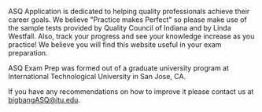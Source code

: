 ASQ Application is dedicated to helping quality professionals achieve their career goals. We believe "Practice makes Perfect" so please make use of the sample tests provided by Quality Council of Indiana and by Linda Westfall. Also, track your progress and see your knowledge increase as you practice! We believe you will find this website useful in your exam preparation.

ASQ Exam Prep was formed out of a graduate university program at International Technological University in San Jose, CA.

If you have any recommendations on how to improve it please contact us at bigbangASQ@itu.edu.
